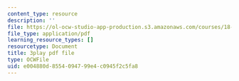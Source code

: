```yaml
---
content_type: resource
description: ''
file: https://ol-ocw-studio-app-production.s3.amazonaws.com/courses/18-06sc-linear-algebra-fall-2011/e004880d8554094799e4c0945f2c5fa8_srxexLishgY.pdf
file_type: application/pdf
learning_resource_types: []
resourcetype: Document
title: 3play pdf file
type: OCWFile
uid: e004880d-8554-0947-99e4-c0945f2c5fa8
---
```


